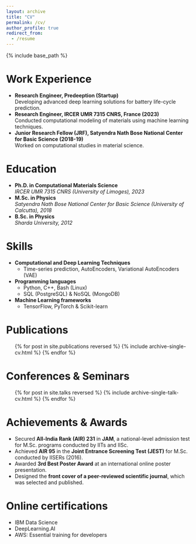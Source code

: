 ```yaml
---
layout: archive
title: "CV"
permalink: /cv/
author_profile: true
redirect_from:
  - /resume
---
```


{% include base_path %}

Work Experience
======
- **Research Engineer, Predeeption (Startup)**  
  Developing advanced deep learning solutions for battery life-cycle prediction.
- **Research Engineer, IRCER UMR 7315 CNRS, France (2023)**  
  Conducted computational modeling of materials using machine learning techniques.
- **Junior Research Fellow (JRF), Satyendra Nath Bose National Center for Basic Science (2018-19)**  
  Worked on computational studies in material science.

Education
======
- **Ph.D. in Computational Materials Science**  
  *IRCER UMR 7315 CNRS (University of Limoges), 2023*
- **M.Sc. in Physics**  
  *Satyendra Nath Bose National Center for Basic Science (University of Calcutta), 2018*
- **B.Sc. in Physics**  
  *Sharda University, 2012*


Skills
======
* **Computational and Deep Learning Techniques**
    - Time-series prediction, AutoEncoders, Variational AutoEncoders (VAE)
* **Programming languages**
    - Python, C++, Bash (Linux) 
    - SQL (PostgreSQL) & NoSQL (MongoDB)
* **Machine Learning frameworks**
    - TensorFlow, PyTorch & Scikit-learn


Publications
======
  <ul>{% for post in site.publications reversed %}
    {% include archive-single-cv.html %}
  {% endfor %}</ul>
  
Conferences & Seminars
======
  <ul>{% for post in site.talks reversed %}
    {% include archive-single-talk-cv.html  %}
  {% endfor %}</ul>


Achievements & Awards
======
- Secured **All-India Rank (AIR) 231** in **JAM**, a national-level admission test for M.Sc. programs conducted by IITs and IISc.
- Achieved **AIR 95** in the **Joint Entrance Screening Test (JEST)** for M.Sc. conducted by IISERs (2016).
- Awarded **3rd Best Poster Award** at an international online poster presentation.
- Designed the **front cover of a peer-reviewed scientific journal**, which was selected and published.

  
Online certifications
======
* IBM Data Science
* DeepLearning.AI
* AWS: Essential training for developers
